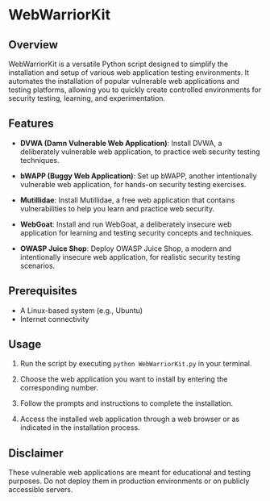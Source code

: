 # WebWarriorKit

## Overview

WebWarriorKit is a versatile Python script designed to simplify the installation and setup of various web application testing environments. It automates the installation of popular vulnerable web applications and testing platforms, allowing you to quickly create controlled environments for security testing, learning, and experimentation.

## Features

- **DVWA (Damn Vulnerable Web Application)**: Install DVWA, a deliberately vulnerable web application, to practice web security testing techniques.

- **bWAPP (Buggy Web Application)**: Set up bWAPP, another intentionally vulnerable web application, for hands-on security testing exercises.

- **Mutillidae**: Install Mutillidae, a free web application that contains vulnerabilities to help you learn and practice web security.

- **WebGoat**: Install and run WebGoat, a deliberately insecure web application for learning and testing security concepts and techniques.

- **OWASP Juice Shop**: Deploy OWASP Juice Shop, a modern and intentionally insecure web application, for realistic security testing scenarios.

## Prerequisites

- A Linux-based system (e.g., Ubuntu)
- Internet connectivity

## Usage

1. Run the script by executing `python WebWarriorKit.py` in your terminal.

2. Choose the web application you want to install by entering the corresponding number.

3. Follow the prompts and instructions to complete the installation.

4. Access the installed web application through a web browser or as indicated in the installation process.

## Disclaimer

These vulnerable web applications are meant for educational and testing purposes. Do not deploy them in production environments or on publicly accessible servers.


